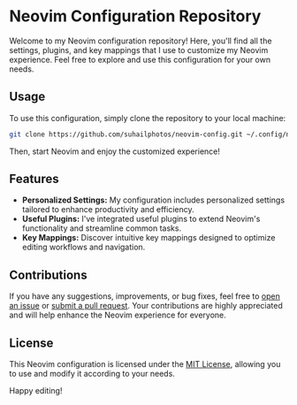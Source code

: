 # Neovim Configuration Repository

Welcome to my Neovim configuration repository! Here, you'll find all the settings, plugins, and key mappings that I use to customize my Neovim experience. Feel free to explore and use this configuration for your own needs.

## Usage

To use this configuration, simply clone the repository to your local machine:

```bash
git clone https://github.com/suhailphotos/neovim-config.git ~/.config/nvim
```

Then, start Neovim and enjoy the customized experience!

## Features

- **Personalized Settings:** My configuration includes personalized settings tailored to enhance productivity and efficiency.
- **Useful Plugins:** I've integrated useful plugins to extend Neovim's functionality and streamline common tasks.
- **Key Mappings:** Discover intuitive key mappings designed to optimize editing workflows and navigation.

## Contributions

If you have any suggestions, improvements, or bug fixes, feel free to [open an issue](https://github.com/suhailphotos/neovimConfig/issues) or [submit a pull request](https://github.com/suhahilphotos/neovimConfig/pulls). Your contributions are highly appreciated and will help enhance the Neovim experience for everyone.

## License

This Neovim configuration is licensed under the [MIT License](LICENSE), allowing you to use and modify it according to your needs.

Happy editing!
